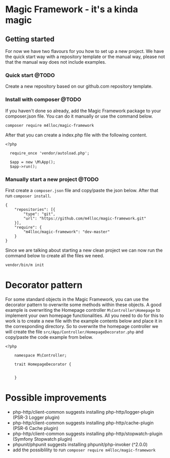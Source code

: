 # Magic Framework - it's a kinda magic

## Getting started
For now we have two flavours for you how to set up a new project. We have the quick start way with a repository template or the manual way, please not that the manual way does not include examples.

### Quick start @TODO
Create a new repository based on our github.com repository template.

### Install with composer @TODO
If you haven't done so already, add the Magic Framework package to your composer.json file. You can do it manually or use the command below.

    composer require m4lloc/magic-framework

After that you can create a index.php file with the following content.

    <?php

      require_once 'vendor/autoload.php';

      $app = new \M\App();
      $app->run();

### Manually start a new project @TODO
First create a `composer.json` file and copy/paste the json below. After that run `composer install`. 

    {
        "repositories": [{
            "type": "git",
            "url": "https://github.com/m4lloc/magic-framework.git"
        }],
        "require": {
            "m4lloc/magic-framework": "dev-master"
        }
    }

Since we are talking about starting a new clean project we can now run the command below to create all the files we need.

    vendor/bin/m init

# Decorator pattern
For some standard objects in the Magic Framework, you can use the decorator pattern to overwrite some methods within these objects. A good example is overwriting the Homepage controller `M\Controller\Homepage` to implement your own homepage functionalities. All you need to do for this to work is to create a new file with the example contents below and place it in the corresponding directory. So to overwrite the homepage controller we will create the file `src/App/Controller/HomepageDecorator.php` and copy/paste the code example from below.

    <?php
        
        namespace M\Controller;

        trait HomepageDecorator {
            

        }

# Possible improvements
* php-http/client-common suggests installing php-http/logger-plugin (PSR-3 Logger plugin)
* php-http/client-common suggests installing php-http/cache-plugin (PSR-6 Cache plugin)
* php-http/client-common suggests installing php-http/stopwatch-plugin (Symfony Stopwatch plugin)
* phpunit/phpunit suggests installing phpunit/php-invoker (^2.0.0)
* add the possiblility to run `composer require m4lloc/magic-framework`
